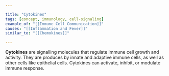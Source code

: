 ```yaml
---

title: "Cytokines"
tags: [concept, immunology, cell-signaling]
example_of: "[[Immune Cell Communication]]"
causes: "[[Inflammation and Fever]]"
similar_to: "[[Chemokines]]"

---
```

**Cytokines** are signalling molecules that regulate immune cell growth and activity. They are produces by innate and adaptive immune cells, as well as other cells like epithelial cells.
Cytokines can activate, inhibit, or modulate immune response.